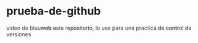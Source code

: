 # prueba-de-github
video de bluuweb
este repositorio, lo use para una practica de control de versiones
